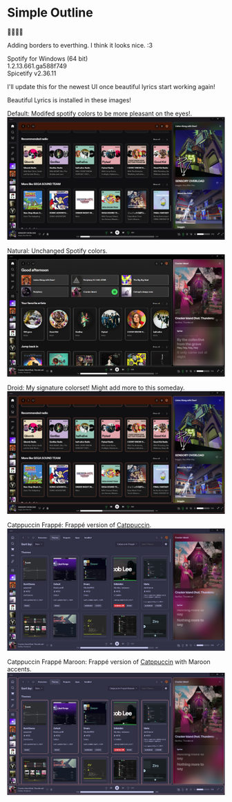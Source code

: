 # Simple Outline
🏳️‍⚧️🏳️‍🌈

Adding borders to everthing. I think it looks nice. :3

Spotify for Windows (64 bit) <br>
1.2.13.661.ga588f749 <br>
Spicetify v2.36.11

I'll update this for the newest UI once beautiful lyrics start working again!

Beautiful Lyrics is installed in these images!

Default:
Modifed spotify colors to be more pleasant on the eyes!.
![Default](https://github.com/Droidiar/simpleoutline-spicetify/raw/main/images/default.webp)

Natural:
Unchanged Spotify colors.
![Natural](https://github.com/Droidiar/simpleoutline-spicetify/raw/main/images/natural.webp)

Droid:
My signature colorset! Might add more to this someday.
![Droid](https://github.com/Droidiar/simpleoutline-spicetify/raw/main/images/droid.webp)

Catppuccin Frappé:
Frappé version of [Catppuccin](https://github.com/catppuccin/catppuccin).
![Catppuccin Frappé](https://github.com/Droidiar/simpleoutline-spicetify/raw/main/images/catfrap.webp)

Catppuccin Frappé Maroon:
Frappé version of [Catppuccin](https://github.com/catppuccin/catppuccin) with Maroon accents.
![Catppuccin Frappé Maroon](https://github.com/Droidiar/simpleoutline-spicetify/raw/main/images/catfrapmar.webp)
